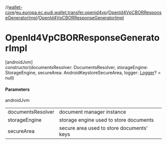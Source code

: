 //[wallet-core](../../../index.md)/[eu.europa.ec.eudi.wallet.transfer.openid4vp](../index.md)/[OpenId4VpCBORResponseGeneratorImpl](index.md)/[OpenId4VpCBORResponseGeneratorImpl](-open-id4-vp-c-b-o-r-response-generator-impl.md)

# OpenId4VpCBORResponseGeneratorImpl

[androidJvm]\
constructor(documentsResolver: DocumentsResolver, storageEngine: StorageEngine, secureArea: AndroidKeystoreSecureArea, logger: [Logger](../../eu.europa.ec.eudi.wallet.logging/-logger/index.md)? = null)

#### Parameters

androidJvm

| | |
|---|---|
| documentsResolver | document manager instance |
| storageEngine | storage engine used to store documents |
| secureArea | secure area used to store documents' keys |
